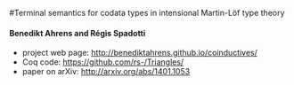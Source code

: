 #Terminal semantics for codata types in intensional Martin-Löf type theory

#### Benedikt Ahrens and Régis Spadotti


* project web page: http://benediktahrens.github.io/coinductives/
* Coq code: https://github.com/rs-/Triangles/
* paper on arXiv: http://arxiv.org/abs/1401.1053


